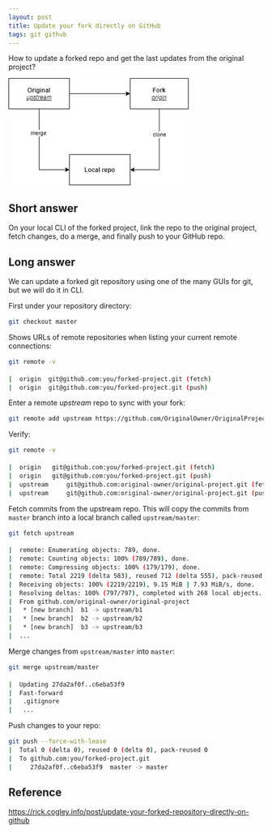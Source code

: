 ```yaml
---
layout: post
title: Update your fork directly on GitHub
tags: git github
---
```


How to update a forked repo and get the last updates from the original project?

![](../images/git-merge.png)

## Short answer

On your local CLI of the forked project, link the repo to the original project, fetch changes, do a merge, and finally push to your GitHub repo.

## Long answer  

We can update a forked git repository using one of the many GUIs for git, but we will do it in CLI. 

First under your repository directory:

```sh
git checkout master
```

Shows URLs of remote repositories when listing your current remote connections: 

```sh
git remote -v

|  origin  git@github.com:you/forked-project.git (fetch)
|  origin  git@github.com:you/forked-project.git (push)
```

Enter a remote *upstream* repo to sync with your fork:

```sh
git remote add upstream https://github.com/OriginalOwner/OriginalProject.git
```

Verify:

```sh
git remote -v

|  origin  	git@github.com:you/forked-project.git (fetch)
|  origin  	git@github.com:you/forked-project.git (push)
|  upstream     git@github.com:original-owner/original-project.git (fetch)
|  upstream     git@github.com:original-owner/original-project.git (push)
```

Fetch commits from the upstream repo. This will copy the commits from `master` branch into a local branch called `upstream/master`:

```sh
git fetch upstream

|  remote: Enumerating objects: 789, done.
|  remote: Counting objects: 100% (789/789), done.
|  remote: Compressing objects: 100% (179/179), done.
|  remote: Total 2219 (delta 583), reused 712 (delta 555), pack-reused 1430
|  Receiving objects: 100% (2219/2219), 9.15 MiB | 7.93 MiB/s, done.
|  Resolving deltas: 100% (797/797), completed with 268 local objects.
|  From github.com/original-owner/original-project
|   * [new branch]  b1 -> upstream/b1
|   * [new branch]  b2 -> upstream/b2
|   * [new branch]  b3 -> upstream/b3
|  ...
```

Merge changes from `upstream/master` into `master`:

```sh
git merge upstream/master

|  Updating 27da2af0f..c6eba53f9
|  Fast-forward
|   .gitignore
|   ...
```

Push changes to your repo:

```sh
git push --force-with-lease
|  Total 0 (delta 0), reused 0 (delta 0), pack-reused 0
|  To github.com:you/forked-project.git
|     27da2af0f..c6eba53f9  master -> master
```

## Reference

 https://rick.cogley.info/post/update-your-forked-repository-directly-on-github 